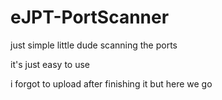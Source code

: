 # eJPT-PortScanner
just simple little dude scanning the ports 

it's just easy to use

i forgot to upload after finishing it but here we go
